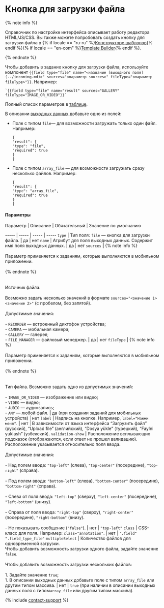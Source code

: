 # Кнопка для загрузки файла

{% note info %}

Справочник по настройке интерфейса описывает работу редактора HTML/JS/CSS. Вы также можете попробовать создать кнопку для загрузки файла в {% if locale == "ru-ru" %}[Конструкторе шаблонов](https://toloka.ai/ru/docs/template-builder/reference/field.media-file){% endif %}{% if locale == "en-com" %}[Template Builder](https://toloka.ai/en/docs/template-builder/reference/field.media-file){% endif %}.

{% endnote %}


Чтобы добавить в задание кнопку для загрузки файла, используйте компонент `{{field type="file" name="<название [выходного поля](../incoming.md)>" sources="<параметр sources>" fileType="<параметр fileType>"}}`. Например:

```no-highlight
`{{field type="file" name="result" sources="GALLERY" fileType="IMAGE_OR_VIDEO"}}`
```

Полный список параметров в [таблице](#table).

В описании [выходных данных](../../../glossary.md#input-output-data-ru) добавьте одно из полей:

- Поле с типом `file`— для возможности загружать только один файл. Например:
    ```no-highlight
    {
    "result": {
    "type": "file",
    "required": true
    }
    }
    ```

- Поле с типом `array_file` — для возможности загружать сразу несколько файлов. Например:
    ```no-highlight
    {
    "result": {
    "type": "array_file",
    "required": true
    }
    }
    ```


#### Параметры


Параметр
 |
Описание
 |
Обязательный
 |
Значение по умолчанию

----- | ----- | ----- | -----
``` type ``` | Тип поля: `file` — кнопка для загрузки файла. | да | нет
``` name ``` | Атрибут для поля выходных данных. Содержит имя поля выходных данных. | да | нет
``` sources ``` | {% note info %}<br/><br/>Параметр применяется к заданиям, которые выполняются в мобильном приложении.<br/><br/>{% endnote %}<br/><br/><br/>Источник файла.<br/><br/>Возможно задать несколько значений в формате `sources="<значение 1> <значение 2>"` (с пробелом, без запятой).<br/><br/>Допустимые значения:<br/><br/>- `RECORDER` — встроенный диктофон устройства;<br/>- `CAMERA` — мобильная камера;<br/>- `GALLERY` — галерея;<br/>- `FILE_MANAGER` — файловый менеджер. | да | нет
``` fileType ``` | {% note info %}<br/><br/>Параметр применяется к заданиям, которые выполняются в мобильном приложении.<br/><br/>{% endnote %}<br/><br/><br/>Тип файла. Возможно задать одно из допустимых значений:<br/><br/>- `IMAGE_OR_VIDEO` — изображение или видео;<br/>- `VIDEO` — видео;<br/>- `AUDIO` — аудиозапись;<br/>- `ANY` — любой файл. | да (при создании заданий для мобильных устройств) | нет
``` label ``` | Надпись на кнопке. Например, `label="Нажми меня"`. | нет | В зависимости от языка интерфейса <q>Загрузить файл</q> (русский), <q>Upload file</q> (английский), <q>Dosya yükle</q> (турецкий), <q>Faylni yuklash</q> (узбекский).
``` validation-show ``` | Расположение всплывающих подсказок (отображаются, если ответ не прошел валидацию). Расположение указывается относительно поля ввода.<br/><br/>Допустимые значения:<br/><br/>- Над полем ввода: `"top-left"` (слева), `"top-center"` (посередине), `"top-right"` (справа).<br/>    <br/>- Под полем ввода: `"bottom-left"` (слева), `"bottom-center"` (посередине), `"bottom-right"` (справа).<br/>    <br/>- Слева от поля ввода: `"left-top"` (сверху), `"left-center"` (посередине), `"left-bottom"` (внизу).<br/>    <br/>- Справа от поля ввода: `"right-top"` (сверху), `"right-center"` (посередине), `"right-bottom"` (внизу).<br/>    <br/>- Не показывать сообщение (`"false"`). | нет | ``` "top-left" ```
``` class ``` | CSS-класс для поля. Например: `class="annotation"`. | нет | ``` ".field" ".field_type_file" ```
``` multipleSelect ``` | Количество файлов для одновременной загрузки.<br/>Чтобы добавить возможность загрузки одного файла, задайте значение `false`.<br/><br/>Чтобы добавить возможность загрузки нескольких файлов:<br/><br/>1. Задайте значение `true`;<br/>1. В описании выходных данных добавьте поле с типом `array_file` или другим типом массива. | нет | `true` (при наличии в описании выходных данных поля с типом`array_file` или другим типом массива).

{% include [contact-support](../../_includes/contact-support-help.md) %}
